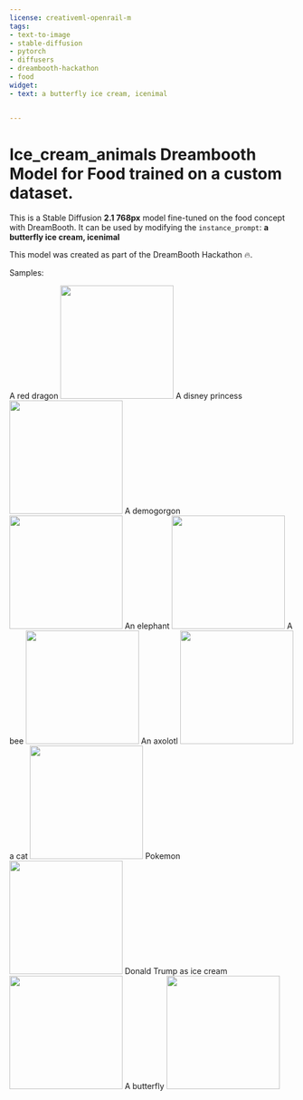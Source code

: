 ```yaml
---
license: creativeml-openrail-m
tags:
- text-to-image
- stable-diffusion
- pytorch
- diffusers
- dreambooth-hackathon
- food
widget:
- text: a butterfly ice cream, icenimal


---
```

# Ice_cream_animals Dreambooth Model for Food trained on a custom dataset.
This is a Stable Diffusion **2.1 768px** model fine-tuned on the food concept with DreamBooth. It can be used by modifying the `instance_prompt`: **a butterfly ice cream, icenimal**

This model was created as part of the DreamBooth Hackathon 🔥.

  
Samples:
  
A red dragon 
<img width="200px" height="200px" src="https://huggingface.co/axolotron/ice-cream-animals/resolve/main/sample_images/tmpnijfm61w.png">
A disney princess
<img width="200px" height="200px" src="https://huggingface.co/axolotron/ice-cream-animals/resolve/main/sample_images/tmpjitwzmys.png">
A demogorgon
<img width="200px" height="200px" src="https://huggingface.co/axolotron/ice-cream-animals/resolve/main/sample_images/tmpbbqipc46.png">
An elephant
<img width="200px" height="200px" src="https://huggingface.co/axolotron/ice-cream-animals/resolve/main/sample_images/tmp5u6oo1j1.png">
A bee
<img width="200px" height="200px" src="https://huggingface.co/axolotron/ice-cream-animals/resolve/main/sample_images/tmpdgxfsle_.png">
An axolotl
<img width="200px" height="200px" src="https://huggingface.co/axolotron/ice-cream-animals/resolve/main/sample_images/tmpowhy01r_.png">
a cat
<img width="200px" height="200px" src="https://huggingface.co/axolotron/ice-cream-animals/resolve/main/sample_images/tmp07iw9qf1.png">
Pokemon
<img width="200px" height="200px" src="https://huggingface.co/axolotron/ice-cream-animals/resolve/main/sample_images/tmp3q0ru2k_.png">
Donald Trump as ice cream
<img width="200px" height="200px" src="https://huggingface.co/axolotron/ice-cream-animals/resolve/main/sample_images/tmpon6crc5e.png">
A butterfly
<img width="200px" height="200px" src="https://huggingface.co/axolotron/ice-cream-animals/resolve/main/sample_images/tmpxt87y5n7.png">
      
